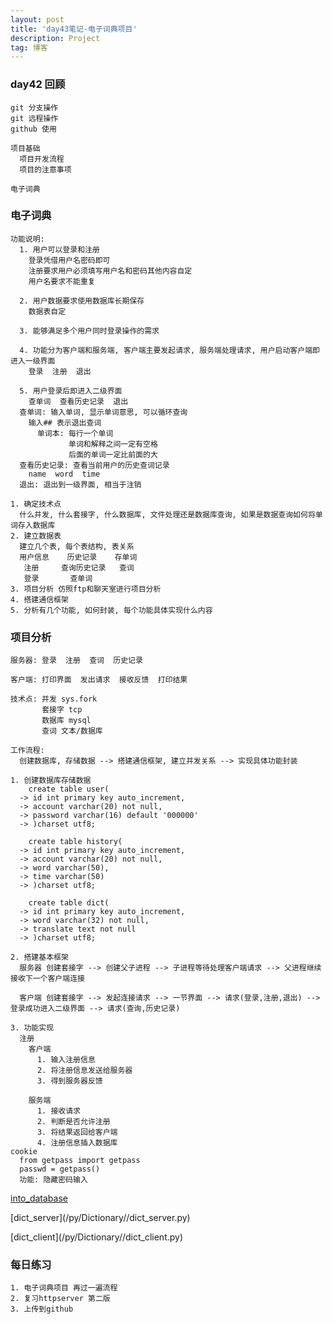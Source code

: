 ```yaml
---
layout: post
title: 'day43笔记-电子词典项目'
description: Project
tag: 博客
---    
```

### day42 回顾
    git 分支操作
    git 远程操作
    github 使用

    项目基础
      项目开发流程
      项目的注意事项

    电子词典

### 电子词典
    功能说明:
      1. 用户可以登录和注册
        登录凭借用户名密码即可
        注册要求用户必须填写用户名和密码其他内容自定
        用户名要求不能重复

      2. 用户数据要求使用数据库长期保存
        数据表自定

      3. 能够满足多个用户同时登录操作的需求

      4. 功能分为客户端和服务端, 客户端主要发起请求, 服务端处理请求, 用户启动客户端即进入一级界面
        登录  注册  退出

      5. 用户登录后即进入二级界面
        查单词  查看历史记录  退出
      查单词: 输入单词, 显示单词意思, 可以循环查询
        输入## 表示退出查词
          单词本: 每行一个单词
                 单词和解释之间一定有空格
                 后面的单词一定比前面的大
      查看历史记录: 查看当前用户的历史查词记录
        name  word  time
      退出: 退出到一级界面, 相当于注销

    1. 确定技术点
      什么并发, 什么套接字, 什么数据库, 文件处理还是数据库查询, 如果是数据查询如何将单词存入数据库
    2. 建立数据表
      建立几个表, 每个表结构, 表关系
      用户信息    历史记录    存单词
       注册     查询历史记录   查词
       登录       查单词
    3. 项目分析 仿照ftp和聊天室进行项目分析
    4. 搭建通信框架
    5. 分析有几个功能, 如何封装, 每个功能具体实现什么内容

### 项目分析
    服务器: 登录  注册  查词  历史记录

    客户端: 打印界面  发出请求  接收反馈  打印结果

    技术点: 并发 sys.fork
           套接字 tcp
           数据库 mysql
           查词 文本/数据库

    工作流程:
      创建数据库, 存储数据 --> 搭建通信框架, 建立并发关系 --> 实现具体功能封装

    1. 创建数据库存储数据
        create table user(
      -> id int primary key auto_increment,
      -> account varchar(20) not null,
      -> password varchar(16) default '000000'
      -> )charset utf8;

        create table history(
      -> id int primary key auto_increment,
      -> account varchar(20) not null,
      -> word varchar(50),
      -> time varchar(50)
      -> )charset utf8;

        create table dict(
      -> id int primary key auto_increment,
      -> word varchar(32) not null,
      -> translate text not null
      -> )charset utf8;

    2. 搭建基本框架
      服务器 创建套接字 --> 创建父子进程 --> 子进程等待处理客户端请求 --> 父进程继续接收下一个客户端连接

      客户端 创建套接字 --> 发起连接请求 --> 一节界面 --> 请求(登录,注册,退出) --> 登录成功进入二级界面 --> 请求(查询,历史记录)

    3. 功能实现
      注册
        客户端
          1. 输入注册信息
          2. 将注册信息发送给服务器
          3. 得到服务器反馈

        服务端
          1. 接收请求
          2. 判断是否允许注册
          3. 将结果返回给客户端
          4. 注册信息插入数据库
    cookie
      from getpass import getpass
      passwd = getpass()
      功能: 隐藏密码输入

[into_database](/py/Dictionary//into_database.py)
<p></p>
[dict_server](/py/Dictionary//dict_server.py)
<p></p>
[dict_client](/py/Dictionary//dict_client.py)
<p></p>

### 每日练习
    1. 电子词典项目 再过一遍流程
    2. 复习httpserver 第二版
    3. 上传到github
